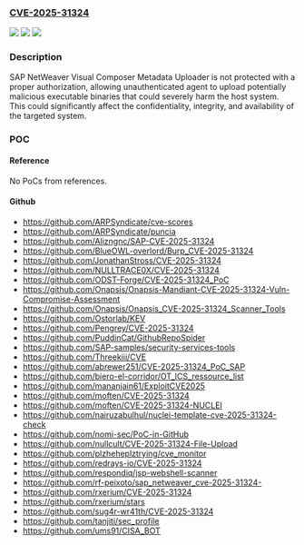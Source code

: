 ### [CVE-2025-31324](https://cve.mitre.org/cgi-bin/cvename.cgi?name=CVE-2025-31324)
![](https://img.shields.io/static/v1?label=Product&message=SAP%20NetWeaver%20(Visual%20Composer%20development%20server)&color=blue)
![](https://img.shields.io/static/v1?label=Version&message=VCFRAMEWORK%207.50%20&color=brightgreen)
![](https://img.shields.io/static/v1?label=Vulnerability&message=CWE-434%3A%20Unrestricted%20Upload%20of%20File%20with%20Dangerous%20Type&color=brightgreen)

### Description

SAP NetWeaver Visual Composer Metadata Uploader is not protected with a proper authorization, allowing unauthenticated agent to upload potentially malicious executable binaries that could severely harm the host system. This could significantly affect the confidentiality, integrity, and availability of the targeted system.

### POC

#### Reference
No PoCs from references.

#### Github
- https://github.com/ARPSyndicate/cve-scores
- https://github.com/ARPSyndicate/puncia
- https://github.com/Alizngnc/SAP-CVE-2025-31324
- https://github.com/BlueOWL-overlord/Burp_CVE-2025-31324
- https://github.com/JonathanStross/CVE-2025-31324
- https://github.com/NULLTRACE0X/CVE-2025-31324
- https://github.com/ODST-Forge/CVE-2025-31324_PoC
- https://github.com/Onapsis/Onapsis-Mandiant-CVE-2025-31324-Vuln-Compromise-Assessment
- https://github.com/Onapsis/Onapsis_CVE-2025-31324_Scanner_Tools
- https://github.com/Ostorlab/KEV
- https://github.com/Pengrey/CVE-2025-31324
- https://github.com/PuddinCat/GithubRepoSpider
- https://github.com/SAP-samples/security-services-tools
- https://github.com/Threekiii/CVE
- https://github.com/abrewer251/CVE-2025-31324_PoC_SAP
- https://github.com/biero-el-corridor/OT_ICS_ressource_list
- https://github.com/mananjain61/ExploitCVE2025
- https://github.com/moften/CVE-2025-31324
- https://github.com/moften/CVE-2025-31324-NUCLEI
- https://github.com/nairuzabulhul/nuclei-template-cve-2025-31324-check
- https://github.com/nomi-sec/PoC-in-GitHub
- https://github.com/nullcult/CVE-2025-31324-File-Upload
- https://github.com/plzheheplztrying/cve_monitor
- https://github.com/redrays-io/CVE-2025-31324
- https://github.com/respondiq/jsp-webshell-scanner
- https://github.com/rf-peixoto/sap_netweaver_cve-2025-31324-
- https://github.com/rxerium/CVE-2025-31324
- https://github.com/rxerium/stars
- https://github.com/sug4r-wr41th/CVE-2025-31324
- https://github.com/tanjiti/sec_profile
- https://github.com/ums91/CISA_BOT

